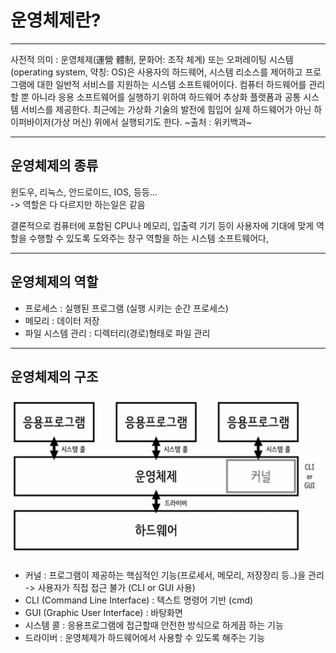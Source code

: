 # 운영체제란?

---

사전적 의미 : 운영체제(運營 體制, 문화어: 조작 체계) 또는 오퍼레이팅 시스템(operating system, 약칭: OS)은 사용자의 하드웨어, 시스템 리소스를 제어하고 프로그램에 대한 일반적 서비스를 지원하는 시스템 소프트웨어이다. 컴퓨터 하드웨어를 관리할 뿐 아니라 응용 소프트웨어를 실행하기 위하여 하드웨어 추상화 플랫폼과 공통 시스템 서비스를 제공한다. 최근에는 가상화 기술의 발전에 힘입어 실제 하드웨어가 아닌 하이퍼바이저(가상 머신) 위에서 실행되기도 한다.
~출처 : 위키백과~

---

## 운영체제의 종류
윈도우, 리눅스, 안드로이드, IOS, 등등...  
-> 역할은 다 다르지만 하는일은 같음

결론적으로 컴퓨터에 포함된 CPU나 메모리, 입출력 기기 등이 사용자에 기대에 맞게 역할을 수행할 수 있도록 도와주는 창구 역할을 하는 시스템 소프트웨어다,

---

## 운영체제의 역할
- 프로세스 : 실행된 프로그램 (실행 시키는 순간 프로세스)
- 메모리 : 데이터 저장
- 파일 시스템 관리 : 디렉터리(경로)형태로 파일 관리

---

## 운영체제의 구조
![img.png](img.png)

- 커널 : 프로그램이 제공하는 핵심적인 기능(프로세서, 메모리, 저장장리 등..)을 관리  
-> 사용자가 직접 접근 불가 (CLI or GUI 사용)
- CLI (Command Line Interface) : 텍스트 명령어 기반 (cmd)
- GUI (Graphic User Interface) : 바탕화면
- 시스템 콜 : 응용프로그램에 접근할때 안전한 방식으로 하게끔 하는 기능
- 드라이버 : 운영체제가 하드웨어에서 사용할 수 있도록 해주는 기능